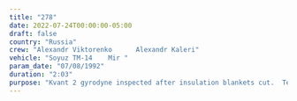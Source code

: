 ```yaml
---
title: "278"
date: 2022-07-24T00:00:00-05:00
draft: false
country: "Russia"
crew: "Alexandr Viktorenko      Alexandr Kaleri"
vehicle: "Soyuz TM-14    Mir "
param_date: "07/08/1992"
duration: "2:03"
purpose: "Kvant 2 gyrodyne inspected after insulation blankets cut.  Test EVA binoculars"
---
```

